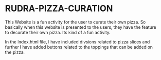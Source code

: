    # RUDRA-PIZZA-CURATION

This Website is a fun activity for the user to curate their own pizza. So basically when this website is presented to the users, they have the feature to decorate their own pizza. Its kind of a fun activity.


In the Index.html file, I have included divsions related to pizza slices and further I have added buttons related to the toppings that can be added on the pizza.
